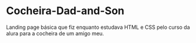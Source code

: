 # Cocheira-Dad-and-Son
Landing page básica que fiz enquanto estudava HTML e CSS pelo curso da alura para a cocheira de um amigo meu.
